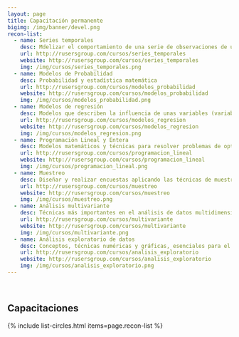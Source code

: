 ```yaml
---
layout: page
title: Capacitación permanente
bigimg: /img/banner/devel.png
recon-list:
  - name: Series temporales
    desc: Mdelizar el comportamiento de una serie de observaciones de una variable tomadas secuencialmente a lo largo del tiempo.
    url: http://rusersgroup.com/cursos/series_temporales
    website: http://rusersgroup.com/cursos/series_temporales
    img: /img/cursos/series_temporales.png
  - name: Modelos de Probabilidad
    desc: Probabilidad y estadística matemática
    url: http://rusersgroup.com/cursos/modelos_probabilidad
    website: http://rusersgroup.com/cursos/modelos_probabilidad
    img: /img/cursos/modelos_probabilidad.png
  - name: Modelos de regresión
    desc: Modelos que describen la influencia de unas variables (variables explicativas) sobre otra variable (variable respuesta)   
    url: http://rusersgroup.com/cursos/modelos_regresion
    website: http://rusersgroup.com/cursos/modelos_regresion
    img: /img/cursos/modelos_regresion.png
  - name: Programación Lineal y Entera
    desc: Modelos matemáticos y técnicas para resolver problemas de optimización y de toma de decisiones.
    url: http://rusersgroup.com/cursos/programacion_lineal
    website: http://rusersgroup.com/cursos/programacion_lineal
    img: /img/cursos/programacion_lineal.png
  - name: Muestreo
    desc: Diseñar y realizar encuestas aplicando las técnicas de muestreo probabilístico
    url: http://rusersgroup.com/cursos/muestreo
    website: http://rusersgroup.com/cursos/muestreo
    img: /img/cursos/muestreo.png
  - name: Análisis multivariante
    desc: Técnicas más importantes en el análisis de datos multidimensionales
    url: http://rusersgroup.com/cursos/multivariante
    website: http://rusersgroup.com/cursos/multivariante
    img: /img/cursos/multivariante.png
  - name: Análisis exploratorio de datos
    desc: Conceptos, técnicas numéricas y gráficas, esenciales para el descubrimiento y entendimiento de las estructuras y relaciones contenidas en un conjunto de datos.
    url: http://rusersgroup.com/cursos/analisis_exploratorio
    website: http://rusersgroup.com/cursos/analisis_exploratorio
    img: /img/cursos/analisis_exploratorio.png    
---
```


<br>

## Capacitaciones

{% include list-circles.html items=page.recon-list %}
